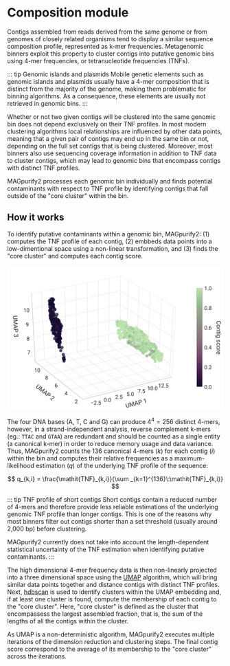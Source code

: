 # Composition module

Contigs assembled from reads derived from the same genome or from genomes of closely related organisms tend to display a similar sequence composition profile, represented as k-mer frequencies. Metagenomic binners exploit this property to cluster contigs into putative genomic bins using 4-mer frequencies, or tetranucleotide frequencies (TNFs).

::: tip Genomic islands and plasmids
Mobile genetic elements such as genomic islands and plasmids usually have a 4-mer composition that is distinct from the majority of the genome, making them problematic for binning algorithms. As a consequence, these elements are usually not retrieved in genomic bins.
:::

Whether or not two given contigs will be clustered into the same genomic bin does not depend exclusively on their TNF profiles. In most modern clustering algorithms local relationships are influenced by other data points, meaning that a given pair of contigs may end up in the same bin or not, depending on the full set contigs that is being clustered. Moreover, most binners also use sequencing coverage information in addition to TNF data to cluster contigs, which may lead to genomic bins that encompass contigs with distinct TNF profiles.

MAGpurify2 processes each genomic bin individually and finds potential contaminants with respect to TNF profile by identifying contigs that fall outside of the "core cluster" within the bin.

## How it works

To identify putative contaminants within a genomic bin, MAGpurify2: (1) computes the TNF profile of each contig, (2) embbeds data points into a low-dimentional space using a non-linear transformation, and (3) finds the "core cluster" and computes each contig score.

![tnf-embedding](./tnf-embedding.svg)

The four DNA bases (A, T, C and G) can produce $4^4 = 256$ distinct 4-mers, however, in a strand-independent analysis, reverse complement k-mers (eg.: `TTAC` and `GTAA`) are redundant and should be counted as a single entity (a canonical k-mer) in order to reduce memory usage and data variance. Thus, MAGpurify2 counts the 136 canonical 4-mers ($k$) for each contig ($i$) within the bin and computes their relative frequencies as a maximum-likelihood estimation ($q$) of the underlying TNF profile of the sequence:

$$
q_{k,i} = \frac{\mathit{TNF}_{k,i}}{\sum _{k=1}^{136}\:\mathit{TNF}_{k,i}}
$$

::: tip TNF profile of short contigs
Short contigs contain a reduced number of 4-mers and therefore provide less reliable estimations of the underlying genomic TNF profile than longer contigs. This is one of the reasons why most binners filter out contigs shorter than a set threshold (usually around 2,000 bp) before clustering.

MAGpurify2 currently does not take into account the length-dependent statistical uncertainty of the TNF estimation when identifying putative contaminants.
:::

The high dimensional 4-mer frequency data is then non-linearly projected into a three dimensional space using the [UMAP](https://umap-learn.readthedocs.io/en/latest/) algorithm, which will bring similar data points together and distance contigs with distinct TNF profiles. Next, [hdbscan](https://hdbscan.readthedocs.io/en/latest/) is used to identify clusters within the UMAP embedding and, if at least one cluster is found, compute the membership of each contig to the "core cluster". Here, "core cluster" is defined as the cluster that encompassess the largest assembled fraction, that is, the sum of the lengths of all the contigs within the cluster.

As UMAP is a non-deterministic algorithm, MAGpurify2 executes multiple iterations of the dimension reduction and clustering steps. The final contig score correspond to the average of its membership to the "core cluster" across the iterations.